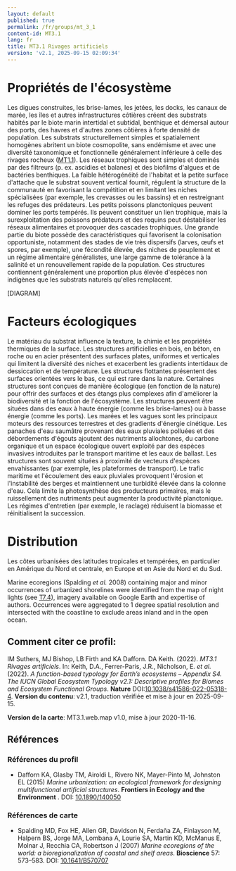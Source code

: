 ```yaml
---
layout: default
published: true
permalink: /fr/groups/mt_3_1
content-id: MT3.1
lang: fr
title: MT3.1 Rivages artificiels
version: 'v2.1, 2025-09-15 02:09:34'
---
```




# Propriétés de l'écosystème
 
Les digues construites, les brise-lames, les jetées, les docks, les
canaux de marée, les îles et autres infrastructures côtières créent des
substrats habités par le biote marin intertidal et subtidal, benthique
et démersal autour des ports, des havres et d\'autres zones côtières à
forte densité de population. Les substrats structurellement simples et
spatialement homogènes abritent un biote cosmopolite, sans endémisme et
avec une diversité taxonomique et fonctionnelle généralement inférieure
à celle des rivages rocheux ([MT1.1](/explore/groups/MT1.1)). Les réseaux trophiques sont simples
et dominés par des filtreurs (p. ex. ascidies et balanes) et des
biofilms d\'algues et de bactéries benthiques. La faible hétérogénéité
de l\'habitat et la petite surface d\'attache que le substrat souvent
vertical fournit, régulent la structure de la communauté en favorisant
la compétition et en limitant les niches spécialisées (par exemple, les
crevasses ou les bassins) et en restreignant les refuges des prédateurs.
Les petits poissons planctoniques peuvent dominer les ports tempérés.
Ils peuvent constituer un lien trophique, mais la surexploitation des
poissons prédateurs et des requins peut déstabiliser les réseaux
alimentaires et provoquer des cascades trophiques. Une grande partie du
biote possède des caractéristiques qui favorisent la colonisation
opportuniste, notamment des stades de vie très dispersifs (larves, œufs
et spores, par exemple), une fécondité élevée, des niches de peuplement
et un régime alimentaire généralistes, une large gamme de tolérance à la
salinité et un renouvellement rapide de la population. Ces structures
contiennent généralement une proportion plus élevée d\'espèces non
indigènes que les substrats naturels qu\'elles remplacent.

[DIAGRAM]

# Facteurs écologiques
 
Le matériau du substrat influence la texture, la chimie et les
propriétés thermiques de la surface. Les structures artificielles en
bois, en béton, en roche ou en acier présentent des surfaces plates,
uniformes et verticales qui limitent la diversité des niches et
exacerbent les gradients intertidaux de dessiccation et de température.
Les structures flottantes présentent des surfaces orientées vers le bas,
ce qui est rare dans la nature. Certaines structures sont conçues de
manière écologique (en fonction de la nature) pour offrir des surfaces
et des étangs plus complexes afin d\'améliorer la biodiversité et la
fonction de l\'écosystème. Les structures peuvent être situées dans des
eaux à haute énergie (comme les brise-lames) ou à basse énergie (comme
les ports). Les marées et les vagues sont les principaux moteurs des
ressources terrestres et des gradients d\'énergie cinétique. Les
panaches d\'eau saumâtre provenant des eaux pluviales polluées et des
débordements d\'égouts ajoutent des nutriments allochtones, du carbone
organique et un espace écologique ouvert exploité par des espèces
invasives introduites par le transport maritime et les eaux de ballast.
Les structures sont souvent situées à proximité de vecteurs d\'espèces
envahissantes (par exemple, les plateformes de transport). Le trafic
maritime et l\'écoulement des eaux pluviales provoquent l\'érosion et
l\'instabilité des berges et maintiennent une turbidité élevée dans la
colonne d\'eau. Cela limite la photosynthèse des producteurs primaires,
mais le ruissellement des nutriments peut augmenter la productivité
planctonique. Les régimes d\'entretien (par exemple, le raclage)
réduisent la biomasse et réinitialisent la succession.
 
# Distribution
 
Les côtes urbanisées des latitudes tropicales et tempérées, en
particulier en Amérique du Nord et centrale, en Europe et en Asie du
Nord et du Sud.

Marine ecoregions (Spalding _et al._ 2008) containing major and minor occurrences of urbanized shorelines were identified from the map of night lights (see [T7.4](/explore/groups/T7.4)), imagery available on Google Earth and expertise of authors. Occurrences were aggregated to 1 degree spatial resolution and intersected with the coastline to exclude areas inland and in the open ocean.

## Comment citer ce profil:

IM Suthers, MJ Bishop, LB Firth and KA Dafforn. DA Keith. (2022). *MT3.1 Rivages artificiels*. In: Keith, D.A., Ferrer-Paris, J.R., Nicholson, E. *et al.* (2022). *A function-based typology for Earth’s ecosystems – Appendix S4. The IUCN Global Ecosystem Typology v2.1: Descriptive profiles for Biomes and Ecosystem Functional Groups*. **Nature** DOI:[10.1038/s41586-022-05318-4](https://doi.org/10.1038/s41586-022-05318-4).
**Version du contenu**: v2.1, traduction vérifiée et mise à jour en 2025-09-15.

**Version de la carte**: MT3.1.web.map v1.0, mise à jour 2020-11-16.

## Références

### Références du profil

* Dafforn KA, Glasby TM, Airoldi L, Rivero NK, Mayer-Pinto M, Johnston EL  (2015) *Marine urbanization: an ecological framework for designing multifunctional artificial structures*. **Frontiers in Ecology and the Environment** . DOI: [10.1890/140050](http://doi.org/10.1890/140050)

### Références de carte
* Spalding MD, Fox HE, Allen GR, Davidson N, Ferdaña ZA, Finlayson M, Halpern BS, Jorge MA, Lombana A, Lourie SA, Martin KD, McManus E, Molnar J, Recchia CA, Robertson J  (2007) *Marine ecoregions of the world: a bioregionalization of coastal and shelf areas*. **Bioscience** 57: 573–583. DOI: [10.1641/B570707](http://doi.org/10.1641/B570707)

